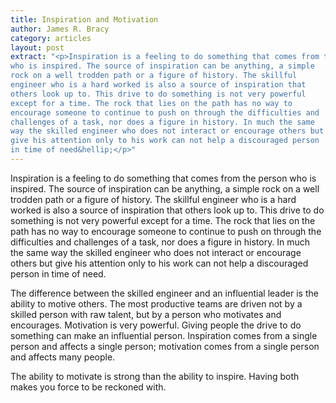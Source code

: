 ```yaml
---
title: Inspiration and Motivation
author: James R. Bracy
category: articles
layout: post
extract: "<p>Inspiration is a feeling to do something that comes from the person
who is inspired. The source of inspiration can be anything, a simple
rock on a well trodden path or a figure of history. The skillful
engineer who is a hard worked is also a source of inspiration that
others look up to. This drive to do something is not very powerful
except for a time. The rock that lies on the path has no way to
encourage someone to continue to push on through the difficulties and
challenges of a task, nor does a figure in history. In much the same
way the skilled engineer who does not interact or encourage others but
give his attention only to his work can not help a discouraged person
in time of need&hellip;</p>"
---
```


Inspiration is a feeling to do something that comes from the person
who is inspired. The source of inspiration can be anything, a simple
rock on a well trodden path or a figure of history. The skillful
engineer who is a hard worked is also a source of inspiration that
others look up to. This drive to do something is not very powerful
except for a time. The rock that lies on the path has no way to
encourage someone to continue to push on through the difficulties and
challenges of a task, nor does a figure in history. In much the same
way the skilled engineer who does not interact or encourage others but
give his attention only to his work can not help a discouraged person
in time of need.

The difference between the skilled engineer and an influential leader
is the ability to motive others. The most productive teams are driven
not by a skilled person with raw talent, but by a person who motivates
and encourages. Motivation is very powerful. Giving people the drive
to do something can make an influential person. Inspiration comes from
a single person and affects a single person; motivation comes from a
single person and affects many people.

The ability to motivate is strong than the ability to inspire. Having
both makes you force to be reckoned with.
